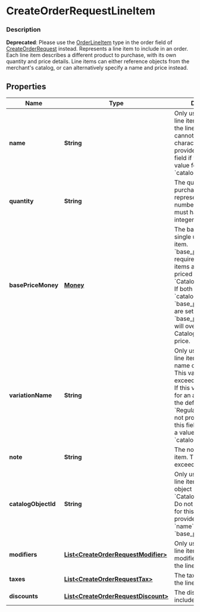 
# CreateOrderRequestLineItem

### Description

__Deprecated__: Please use the [OrderLineItem](#type-orderlineitem) type in the order field of [CreateOrderRequest](#type-createorderrequest) instead.  Represents a line item to include in an order. Each line item describes a different product to purchase, with its own quantity and price details.  Line items can either reference objects from the merchant's catalog, or can alternatively specify a name and price instead.

## Properties
Name | Type | Description | Notes
------------ | ------------- | ------------- | -------------
**name** | **String** | Only used for ad hoc line items. The name of the line item. This value cannot exceed 500 characters.  Do not provide a value for this field if you provide a value for &#x60;catalog_object_id&#x60;. |  [optional]
**quantity** | **String** | The quantity to purchase, as a string representation of a number.  This string must have a positive integer value. | 
**basePriceMoney** | [**Money**](Money.md) | The base price for a single unit of the line item.  &#x60;base_price_money&#x60; is required for ad hoc line items and variable priced &#x60;CatalogItemVariation&#x60;s. If both &#x60;catalog_object_id&#x60; and &#x60;base_price_money&#x60; are set, &#x60;base_price_money&#x60; will override the CatalogItemVariation&#39;s price. |  [optional]
**variationName** | **String** | Only used for ad hoc line items. The variation name of the line item. This value cannot exceed 255 characters.  If this value is not set for an ad hoc line item, the default value of &#x60;Regular&#x60; is used.  Do not provide a value for this field if you provide a value for the &#x60;catalog_object_id&#x60;. |  [optional]
**note** | **String** | The note of the line item. This value cannot exceed 500 characters. |  [optional]
**catalogObjectId** | **String** | Only used for Catalog line items. The catalog object ID for an existing &#x60;CatalogItemVariation&#x60;.  Do not provide a value for this field if you provide a value for &#x60;name&#x60; and &#x60;base_price_money&#x60;. |  [optional]
**modifiers** | [**List&lt;CreateOrderRequestModifier&gt;**](CreateOrderRequestModifier.md) | Only used for Catalog line items. The modifiers to include on the line item. |  [optional]
**taxes** | [**List&lt;CreateOrderRequestTax&gt;**](CreateOrderRequestTax.md) | The taxes to include on the line item. |  [optional]
**discounts** | [**List&lt;CreateOrderRequestDiscount&gt;**](CreateOrderRequestDiscount.md) | The discounts to include on the line item. |  [optional]



